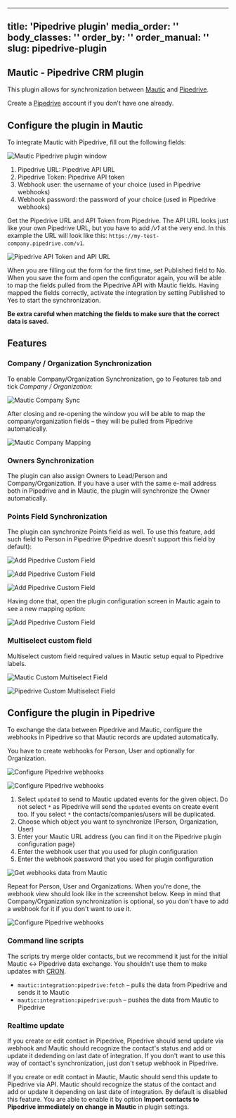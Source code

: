 ---
title: 'Pipedrive plugin'
media_order: ''
body_classes: ''
order_by: ''
order_manual: ''
slug: pipedrive-plugin
----------------------

## Mautic - Pipedrive CRM plugin

This plugin allows for synchronization between [Mautic] and [Pipedrive].

Create a [Pipedrive] account if you don't have one already.

## Configure the plugin in Mautic

To integrate Mautic with Pipedrive, fill out the following fields:

![Mautic Pipedrive plugin window](mautic_window_conf.png "Mautic Pipedrive plugin window")

1. Pipedrive URL: Pipedrive API URL
2. Pipedrive Token: Pipedrive API token
3. Webhook user: the username of your choice (used in Pipedrive webhooks)
4. Webhook password: the password of your choice (used in Pipedrive webhooks)

Get the Pipedrive URL and API Token from Pipedrive. The API URL looks just like your own Pipedrive URL, but you have to add _/v1_ at the very end. In this example the URL will look like this: `https://my-test-company.pipedrive.com/v1`.

![Pipedrive API Token and API URL](api_url_token.png "Pipedrive API Token and API URL")

When you are filling out the form for the first time, set Published field to No. When you save the form and open the configurator again, you will be able to map the fields pulled from the Pipedrive API with Mautic fields. Having mapped the fields correctly, activate the integration by setting Published to Yes to start the synchronization.

**Be extra careful when matching the fields to make sure that the correct data is saved.**

## Features

### Company / Organization Synchronization

To enable Company/Organization Synchronization, go to Features tab and tick *Company / Organization*:

![Mautic Company Sync](mautic_company_sync.png "Mautic Company Sync")

After closing and re-opening the window you will be able to map the company/organization fields – they will be pulled from Pipedrive automatically.

![Mautic Company Mapping](mautic_company_mapping.jpg "Mautic Company Mapping")

### Owners Synchronization

The plugin can also assign Owners to Lead/Person and Company/Organization. If you have a user with the same e-mail address both in Pipedrive and in Mautic, the plugin will synchronize the Owner automatically.

### Points Field Synchronization

The plugin can synchronize Points field as well. To use this feature, add such field to Person in Pipedrive (Pipedrive doesn't support this field by default):

![Add Pipedrive Custom Field](custom_field.png "Add Pipedrive Custom Field")

![Add Pipedrive Custom Field](custom_field_1.png "Add Pipedrive Custom Field")

![Add Pipedrive Custom Field](custom_field_2.png "Add Pipedrive Custom Field")

Having done that, open the plugin configuration screen in Mautic again to see a new mapping option:

![Add Pipedrive Custom Field](custom_field_3.png "Add Pipedrive Custom Field")

### Multiselect custom field

Multiselect custom field required values in Mautic setup equal to Pipedrive labels.

![Mautic Custom Multiselect Field](plugins-pipedrive-multiselect.png "Mautic Custom Multiselect Field")

![Pipedrive Custom Multiselect Field](plugins-pipedrive-multiselect-custom.png "Pipedrive Custom Multiselect Field")

## Configure the plugin in Pipedrive

To exchange the data between Pipedrive and Mautic, configure the webhooks in Pipedrive so that Mautic records are updated automatically.

You have to create webhooks for Person, User and optionally for Organization.

![Configure Pipedrive webhooks](webhooks_1.png "Configure Pipedrive webhooks")

![Configure Pipedrive webhooks](webhooks_2.png "Configure Pipedrive webhooks")

1. Select `updated` to send to Mautic updated events for the given object. Do not select `*` as Pipedrive will send the `updated` events on create event too. If you select `*` the contacts/companies/users will be duplicated.
2. Choose which object you want to synchronize (Person, Organization, User)
3. Enter your Mautic URL address (you can find it on the Pipedrive plugin configuration page)
4. Enter the webhook user that you used for plugin configuration
5. Enter the webhook password that you used for plugin configuration

![Get webhooks data from Mautic](webhooks_3.png "Get webhooks data from Mautic")

Repeat for Person, User and Organizations. When you're done, the webhook view should look like in the screenshot below. Keep in mind that Company/Organization synchronization is optional, so you don't have to add a webhook for it if you don't want to use it.

![Configure Pipedrive webhooks](webhooks_4.png "Configure Pipedrive webhooks")

### Command line scripts

The scripts try merge older contacts, but we recommend it just for the initial Mautic <-> Pipedrive data exchange.  You shouldn't use them to make updates with [CRON][cron].

* `mautic:integration:pipedrive:fetch` – pulls the data from Pipedrive and sends it to Mautic
* `mautic:integration:pipedrive:push` – pushes the data from Mautic to Pipedrive

### Realtime update

If you create or edit contact in Pipedrive, Pipedrive should send update via webhook and Mautic should recognize the contact's status and add or update it dedending on last date of integration. If you don't want to use this way of contact's synchronization, just don't setup webhook in Pipedrive.

If you create or edit contact in Mautic, Mautic should send this update to Pipedrive via API. Mautic should recognize the status of the contact and add or update it depending on last date of integration. By default is disabled this feature. You are able to enable it by option **Import contacts to Pipedrive immediately on change in Mautic** in plugin settings.

[Pipedrive]: <https://www.pipedrive.com>

[mautic]: <https://mautic.org>
[Mautic]: <https://mautic.org>

[field mapping]: <field_mapping.html>
[testing]: <integration_test.html>
[points]: <./../points>
[cron]: <./../setup/cron_jobs.html>
